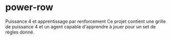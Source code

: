 # power-row
Puissance 4 et apprentissage par renforcement
Ce projet contient une grille de puissance 4 et un agent capable d'apprendre à jouer pour un set de règles donné.
